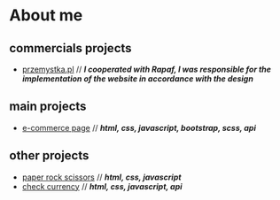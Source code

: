 # About me

## commercials projects
- [przemystka.pl](https://przemystka.pl/) // ***I cooperated with Rapaf, I was responsible for the implementation of the website in accordance with the design***

## main projects
- [e-commerce page](https://github.com/emeczku/e-commerce) // ***html, css, javascript, bootstrap, scss, api***

## other projects
- [paper rock scissors](https://github.com/emeczku/paper-rock-scissors) // ***html, css, javascript***
- [check currency](https://github.com/emeczku/check-currency) // ***html, css, javascript, api***
